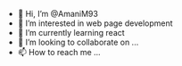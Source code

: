 - 👋 Hi, I’m @AmaniM93
- 👀 I’m interested in web page development
- 🌱 I’m currently learning react
- 💞️ I’m looking to collaborate on ...
- 📫 How to reach me ...

<!---
AmaniM93/AmaniM93 is a ✨ special ✨ repository because its `README.md` (this file) appears on your GitHub profile.
You can click the Preview link to take a look at your changes.
--->
